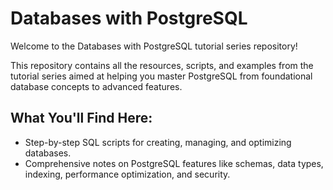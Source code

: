 # Databases with PostgreSQL
Welcome to the Databases with PostgreSQL tutorial series repository!

This repository contains all the resources, scripts, and examples from the tutorial series aimed at helping you master PostgreSQL 
from foundational database concepts to advanced features.

## What You'll Find Here:
* Step-by-step SQL scripts for creating, managing, and optimizing databases.
* Comprehensive notes on PostgreSQL features like schemas, data types, indexing, performance optimization, and security.